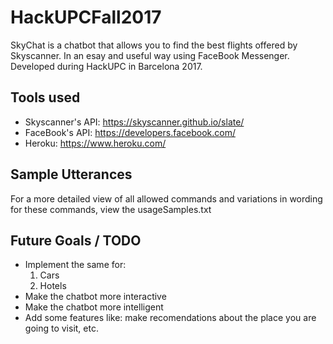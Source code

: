 # HackUPCFall2017

SkyChat is a chatbot that allows you to find the best flights offered by Skyscanner. In an esay and useful way using FaceBook Messenger.
Developed during HackUPC in Barcelona 2017. 

## Tools used
- Skyscanner's API: https://skyscanner.github.io/slate/
- FaceBook's API: https://developers.facebook.com/
- Heroku: https://www.heroku.com/


## Sample Utterances
For a more detailed view of all allowed commands and variations in wording for these commands, view the usageSamples.txt


## Future Goals / TODO
- Implement the same for:
    1. Cars
    2. Hotels
- Make the chatbot more interactive
- Make the chatbot more intelligent
- Add some features like: make recomendations about the place you are going to visit, etc.
